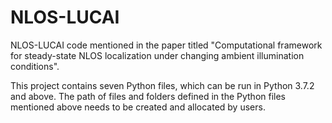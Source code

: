 # NLOS-LUCAI
NLOS-LUCAI code mentioned in the paper titled "Computational framework for steady-state NLOS localization under changing ambient illumination conditions".

This project contains seven Python files, which can be run in Python 3.7.2 and above.
The path of files and folders defined in the Python files mentioned above needs to be created and allocated by users.
